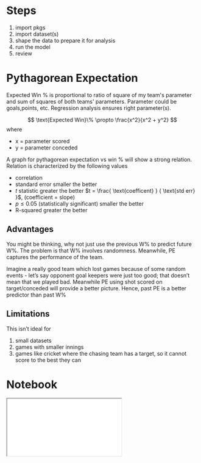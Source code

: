 # Steps

1. import pkgs
2. import dataset(s)
3. shape the data to prepare it for analysis
4. run the model
5. review

# Pythagorean Expectation

Expected Win % is proportional to ratio of square of my team's parameter and sum of squares of both teams' parameters. Parameter could be goals,points, etc. Regression analysis ensures right parameter(s).

$$
\text{Expected Win}\%
\propto
\frac{x^2}{x^2 + y^2}
$$
where

- x = parameter scored
- y = parameter conceded

A graph for pythagorean expectation vs win % will show a strong relation. Relation is characterized by the following values

- correlation
- standard error
  smaller the better
- $t$ statistic
  greater the better
  $t = \frac{ \text{coefficent} } { \text{std err} }$, (coefficient = slope)
- $p \le 0.05$ (statistically significant)
  smaller the better
- R-squared
  greater the better

## Advantages

You might be thinking, why not just use the previous W% to predict future W%. The problem is that W% involves randomness. Meanwhile, PE captures the performance of the team.

Imagine a really good team which lost games because of some random events - let’s say opponent goal keepers were just too good; that doesn’t mean that we played bad. Meanwhile PE using shot scored on target/conceded will provide a better picture. Hence, past PE is a better predictor than past W%

## Limitations

This isn’t ideal for

1. small datasets
2. games with smaller innings
3. games like cricket where the chasing team has a target, so it cannot score to the best they can

# Notebook

<iframe src="nb/01.html"></iframe>
